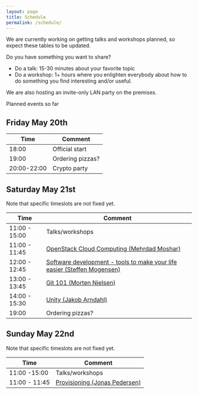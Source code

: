 ```yaml
---
layout: page
title: Schedule
permalink: /schedule/
---
```


We are currently working on getting talks and workshops planned, so expect these tables to be updated.

Do you have something you want to share?

* Do a talk: 15-30 minutes about your favorite topic
* Do a workshop: 1+ hours where you enlighten everybody about how to do something you find interesting and/or useful.

We are also hosting an invite-only LAN party on the premises.

Planned events so far

Friday May 20th
------------------

| Time  | Comment |
| ------------- | ------------- |
| 18:00  | Official start  |
| 19:00  | Ordering pizzas?  |
| 20:00-22:00  | Crypto party  |


Saturday May 21st
--------------------

Note that specific timeslots are not fixed yet.

| Time  | Comment |
| ------------- | ------------- |
| 11:00 - 15:00  | Talks/workshops  |
| 11:00 - 11:45  | [OpenStack Cloud Computing (Mehrdad Moshar)]({{site.baseurl}}/talks/#openstack-cloud-computing-mehrdad-moshar)  |
| 12:00 - 12:45  | [Software development - tools to make your life easier (Steffen Mogensen)]({{site.baseurl}}/talks/#software-development---tools-to-make-your-life-easier-steffen-mogensen)  |
| 13:00 - 13:45  | [Git 101 (Morten Nielsen)]({{site.baseurl}}/talks/#git-101-morten-nielsen) | 
| 14:00 - 15:30  | [Unity (Jakob Arndahl)]({{site.baseurl}}/talks/#unity-jakob-arndahl) | 
| 19:00  | Ordering pizzas?  |


Sunday May 22nd
-----------------

Note that specific timeslots are not fixed yet.

| Time  | Comment |
| ------------- | ------------- |
| 11:00 -15:00  | Talks/workshops  |
| 11:00 - 11:45  | [Provisioning (Jonas Pedersen)]({{site.baseurl}}/talks/#provisioning-jonas-pedersen)  |

